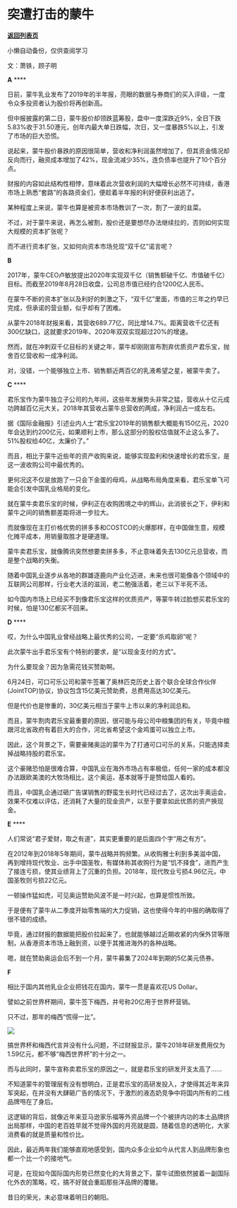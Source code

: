 # 突遭打击的蒙牛

[**返回列表页**](/gzh/政事堂2019)

小懒自动备份，仅供查阅学习

  

文：萧铁，顾子明  

  

 **A** ****  

  

日前，蒙牛乳业发布了2019年的半年报，亮眼的数据与券商们的买入评级，一度令众多投资者认为股价将再创新高。  

  

但中报披露的第二日，蒙牛股价却领跌蓝筹股，盘中一度深跌近9%，全日下跌5.83%收于31.50港元，创年内最大单日跌幅，次日，又一度暴跌5%以上，引发了市场的巨大恐慌。

  

说起来，蒙牛股价暴跌的原因很简单，营收和净利润虽然增加了，但其资金情况却反向而行，融资成本增加了42%，现金流减少35%，连负债率也提升了10个百分点。

  

财报的内容如此结构性相悖，意味着此次营收利润的大幅增长必然不可持续，香港市场上熟悉“套路”的各路资金们，便趁着半年报的利好便获利出逃了。

  

某种程度上来说，蒙牛也算是被资本市场教训了一次，割了一波的韭菜。

  

不过，对于蒙牛来说，再怎么被割，股价还是要想尽办法继续拉的，否则如何实现大规模的资本扩张呢？

  

而不进行资本扩张，又如何向资本市场兑现“双千亿”诺言呢？

  

  

 **B**

  

  

2017年，蒙牛CEO卢敏放提出2020年实现双千亿（销售额破千亿、市值破千亿）目标。而截至2019年8月28日收盘，公司总市值已经约合1200亿人民币。

  

在蒙牛不断的资本扩张以及利好的刺激之下，“双千亿”里面，市值的三年之约早已完成，但承诺的营业额，似乎却有了困难。

  

从蒙牛2018年财报来看，其营收689.77亿，同比增14.7%。距离营收千亿还有300亿缺口，这就要求2019年、2020年双双实现超过20%的增速。

  

然而，就在冲刺双千亿目标的关键之年，蒙牛却刚刚宣布割弃优质资产君乐宝，抛舍百亿营收和一成净利润。

  
对，没错，一个能够独立上市、销售额近两百亿的乳液希望之星，被蒙牛卖了。

  

  

 **C** ****

  

君乐宝作为蒙牛独立子公司的九年间，这些年发展势头非常之猛，营收从十亿元成功跨越百亿元大关。2018年其营收占蒙牛总营收的两成，净利润占一成左右。

  

据《国际金融报》引述业内人士“君乐宝2019年的销售额大概能有150亿元，2020年会达到约200亿元，如果顺利上市，那么这部分的股权估值就不止这么多了。51%股权给40亿，太廉价了。”  

  

而且，相比于蒙牛近些年的资产收购来说，能够实现盈利和快速增长的君乐宝，是这一波收购公司中最优秀的。

  

更何况这不仅是放跑了一只会下金蛋的母鸡，从战略布局角度来看，君乐宝单飞可能会引发中国乳业格局的变化。

  

就在蒙牛卖君乐宝的时候，伊利正在收购困境之中的辉山，此消彼长之下，伊利和蒙牛之间的销售额差距将进一步拉大。

  

而就像现在主打价格优势的拼多多和COSTCO的火爆那样，在中国做生意，规模化摊平成本，用销量取胜才是硬道理。

  

蒙牛卖君乐宝，就像腾讯突然想要卖拼多多，不止意味着失去130亿元总营收，而是整个战略的失衡。

  

随着中国乳业逐步从各地的群雄逐鹿向产业化迈进，未来也很可能像各个领域中的互联网公司那样，行业老大活的滋润，老二勉强活着，老三以下半死不活。

  

如今国内市场上已经买不到像君乐宝这样的优质资产，等蒙牛转过脸想买君乐宝的时候，怕是130亿都买不回来。

  

  

 **D** ****

  

哎，为什么中国乳业曾经战略上最优秀的公司，一定要“杀鸡取卵”呢？

  

此次蒙牛出手君乐宝有个特别的要求，是“以现金支付的方式”。

  

为什么要现金？因为急需花钱买赞助啊。

  

6月24日，可口可乐公司和蒙牛签署了奥林匹克历史上首个联合全球合作伙伴(JointTOP)协议，协议包含15亿美元赞助费，总费用高达30亿美元。

  

但是代价也是惨重的，30亿美元相当于蒙牛上市以来的净利润总和。

  

而且，蒙牛割肉君乐宝最重要的原因，很可能与母公司中粮集团的有关，毕竟中粮跟河北省政府有着巨大的合作，河北省希望这个金鸡蛋可以独立上市。

  

因此，这个背景之下，需要豪赌奥运的蒙牛为了打通可口可乐的关系，只能选择卖掉战略持股的君乐宝。

  

这个豪赌恐怕是很难合算，中国乳业在海外市场占有率极低，任何一家的成本都没办法跟欧美澳的大牧场相比，这个奥运，基本就等于是赞给国人看的。

  

而且，中国乳企通过砸广告谋销售的野蛮生长时代已经过去了，这次出手奥运会，效果不仅难以评估，还消耗了大量的现金资产，以至于要拿如此优质的资产换现金。

  

  

 **E** ****

  

人们常说“君子爱财，取之有道”，其实更重要的是后面四个字“用之有方”。

  

在2012年到2018年5年期间，蒙牛战略并购频繁。从收购雅士利到多美滋中国，再到增持现代牧业、出手中国圣牧，有媒体称其收购行为是“饥不择食”，进而产生了接连亏损，使其业绩背上了沉重的负担。2018年，现代牧业亏损4.96亿元，中国圣牧则亏损22亿元。

  

一顿操作猛如虎，可见奥运赞助风波不是一时兴起，也算是惯性所致。

  

于是便有了蒙牛从二季度开始零售端的大力促销，这也使得今年的中报的确取得了很不错的成绩。

  

毕竟，通过财报的数据能把股价拉起来了，也就能够越过近期收紧的内保外贷等限制，从香港资本市场上融到资，以便于其推进海外的各种战略。

  

嗯，就在赞助奥运会后不到一个月，蒙牛募集了2024年到期的5亿美元债券。

  

  

 **F**

  

  

相比于国内其他乳业企业把钱花在国内，蒙牛一贯是喜欢花US Dollar。  

  

譬如之前世界杯期间，蒙牛签下梅西，并号称20亿用于世界杯营销。

  

只不过，那年的梅西“慌得一比”。

  

![](https://mmbiz.qpic.cn/mmbiz_jpg/rxhS23yu8cNBPPgUdxxPyYeLajSPgWTibIt05HxzzYGibkuchAaPN4aicHIPSJS8z0FichJjowC2yf7lmvU2iabAqcA/640?wx_fmt=jpeg)

  

搞世界杯和梅西代言并没有什么问题，不过财报显示，蒙牛2018年研发费用仅为1.59亿元，都不够“梅西世界杯”的十分之一。

  

而与此同时，蒙牛宣称卖君乐宝的原因之一，就是君乐宝的研发开支太高了......

  

不知道蒙牛的管理层有没有想明白，正是君乐宝的高研发投入，才使得其近年来异军突起，在并没有大肆砸广告的情况下，于激烈的液态奶竞争中将国内所有的二线品牌甩在了身后。

  

这逻辑的背后，就像近年来亚马逊家乐福等外资品牌一个个被拼内功的本土品牌挤出局那样，中国的老百姓早就不觉得外国的月亮就是圆，随着信息的透明化，大家消费看的就是质量和性价比。

  

因此，最近两年我们能够直观地感受到，国内众多企业如今从代言人到品牌形象也都一个比一个的接地气。

  

可是，在现如今国际国内形势已然变化的大背景之下，蒙牛试图依然披着一副国际化外衣的策略，哎，搞不好就会重蹈那些洋品牌的覆辙。

  

昔日的荣光，未必意味着明日的朝阳。

